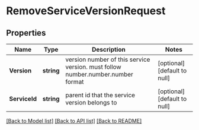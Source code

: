 # RemoveServiceVersionRequest

## Properties
Name | Type | Description | Notes
------------ | ------------- | ------------- | -------------
**Version** | **string** | version number of this service version. must follow number.number.number format | [optional] [default to null]
**ServiceId** | **string** | parent id that the service version belongs to | [optional] [default to null]

[[Back to Model list]](../README.md#documentation-for-models) [[Back to API list]](../README.md#documentation-for-api-endpoints) [[Back to README]](../README.md)

